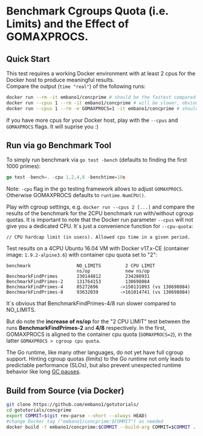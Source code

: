 # Benchmark Cgroups Quota (i.e. Limits) and the Effect of GOMAXPROCS.  

## Quick Start
This test requires a working Docker environment with at least 2 cpus for the Docker host to produce meaningful results.  
Compare the output (`time "real"`) of the following runs:

```sh
docker run --rm -it embano1/concprime # should be the fastest compared to next runs if your Docker host has >1 cpus
docker run --cpus 1 --rm -it embano1/concprime # will be slower, obviously
docker run --cpus 1 --rm -e GOMAXPROCS=1 -it embano1/concprime # should be faster than previous run (GOMAXPROCS == --cpus), because of runtime hinting
```

If you have more cpus for your Docker host, play with the `--cpus` and `GOMAXPROCS` flags. It will suprise you :)  


## Run via go Benchmark Tool 
To simply run benchmark via `go test -bench` (defaults to finding the first 1000 primes):

```go
go test -bench=. -cpu 1,2,4,8 -benchtime=10s
```
Note: `-cpu` flag in the go testing framework allows to adjust `GOMAXPROCS`. Otherwise GOMAXPROCS defaults to `runtime.NumCPU()`.  

Play with cgroup settings, e.g. `docker run --cpus 2 [...]` and compare the results of the benchmark for the 2CPU benchmark run with/without cgroup quotas. It is important to note that the Docker run parameter `--cpus` will not give you a dedicated CPU. It´s just a convenience function for `--cpu-quota`: 

```
// CPU hardcap limit (in usecs). Allowed cpu time in a given period.
```

Test results on a 4CPU Ubuntu 16.04 VM with Docker v17.x-CE (container image: `1.9.2-alpine3.6`) with container cpu quota set to "2":

```
benchmark                 NO_LIMITS         2 CPU LIMIT         
                          ns/op             new ns/op     
BenchmarkFindPrimes       230144812         234288931    
BenchmarkFindPrimes-2     131764153         130698084    
BenchmarkFindPrimes-4     85272696        ->150131093 (vs 130698084)   
BenchmarkFindPrimes-8     93632039        ->161014741 (vs 130698084)   
```

It´s obvious that BenchmarkFindPrimes-4/8 run slower compared to NO_LIMITS.  

But do note the **increase of ns/op** for the "2 CPU LIMIT" test between the runs **BenchmarkFindPrimes-2** and **4/8** respectively. In the first, GOMAXPROCS is aligned to the container cpu quota (`GOMAXPROCS=2`), in the latter `GOMAXPROCS > cgroup cpu quota`.

The Go runtime, like many other languages, do not yet have full cgroup support. Hinting cgroup quotas (limits) to the Go runtime not only leads to predictable performance (SLOs), but also prevent unexpected runtime behavior like long [GC pauses](https://github.com/golang/go/issues/19378).

## Build from Source (via Docker)

```bash
git clone https://github.com/embano1/gotutorials/
cd gotutorials/concprime
export COMMIT=$(git rev-parse --short --always HEAD)
#change Docker tag ("embano1/concprime:$COMMIT") as needed
docker build -t embano1/concprime:$COMMIT --build-arg COMMIT=$COMMIT . 
```
